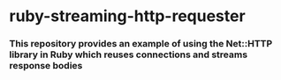 # ruby-streaming-http-requester
### This repository provides an example of using the Net::HTTP library in Ruby which reuses connections and streams response bodies
